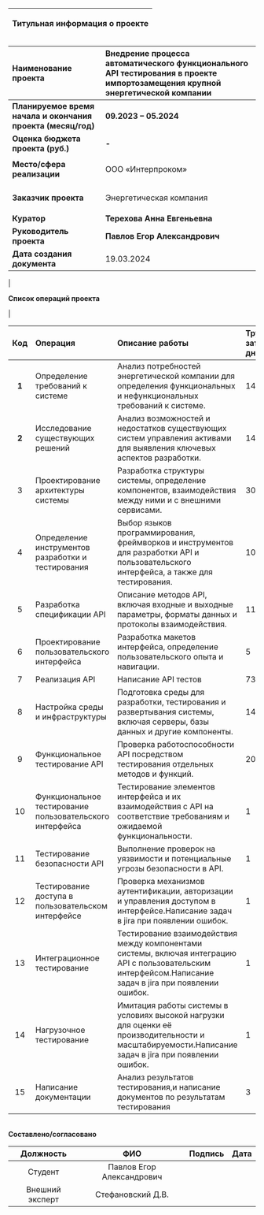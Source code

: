 

|<p>**Титульная информация о проекте**</p><p></p>|
| :-: |

|**Наименование проекта**|**Внедрение процесса автоматического функционального API тестирования в проекте импортозамещения крупной энергетической компании**|
| :- | :- |
|**Планируемое время начала и окончания проекта (месяц/год)**|**09.2023 – 05.2024**|
|**Оценка бюджета проекта (руб.)**|**-**|
|**Место/сфера реализации**|<p>ООО «Интерпроком»</p>|
|**Заказчик проекта**|<p>Энергетическая компания</p>|
|**Куратор**|**Терехова Анна Евгеньевна**|
|**Руководитель проекта**|**Павлов Егор Александрович**|
|**Дата создания документа**|19.03.2024|

|<p>**Список операций проекта**</p><p></p>|


|**Код**|**Операция**|**Описание работы**|**Трудовые затраты в днях**|
| :-: | :- | :- |:- |
|**1**|Определение требований к системе|Анализ потребностей энергетической компании для определения функциональных и нефункциональных требований к системе.|14|
|**2**|Исследование существующих решений|Анализ возможностей и недостатков существующих систем управления активами для выявления ключевых аспектов разработки.|14|
|3|Проектирование архитектуры системы|Разработка структуры системы, определение компонентов, взаимодействия между ними и с внешними сервисами.|30|
|4|Определение инструментов разработки и тестирования|Выбор языков программирования, фреймворков и инструментов для разработки API и пользовательского интерфейса, а также для тестирования.|10|
|5|Разработка спецификации API|Описание методов API, включая входные и выходные параметры, форматы данных и протоколы взаимодействия.|11|
|6|Проектирование пользовательского интерфейса|Разработка макетов интерфейса, определение пользовательского опыта и навигации.|5|
|7|Реализация API|Написание API тестов|73|
|8|Настройка среды и инфраструктуры|Подготовка среды для разработки, тестирования и развертывания системы, включая серверы, базы данных и другие компоненты.|14|
|9|Функциональное тестирование API|Проверка работоспособности API посредством тестирования отдельных методов и функций.|20|
|10|Функциональное тестирование пользовательского интерфейса|Тестирование элементов интерфейса и их взаимодействия с API на соответствие требованиям и ожидаемой функциональности.|1|
|11|Тестирование безопасности API|Выполнение проверок на уязвимости и потенциальные угрозы безопасности в API.|1|
|12|Тестирование доступа в пользовательском интерфейсе|Проверка механизмов аутентификации, авторизации и управления доступом в интерфейсе.Написание задач в jira при появлении ошибок.|1|
|13|Интеграционное тестирование|Тестирование взаимодействия между компонентами системы, включая интеграцию API с пользовательским интерфейсом.Написание задач в jira при появлении ошибок.|1|
|14|Нагрузочное тестирование|Имитация работы системы в условиях высокой нагрузки для оценки её производительности и масштабируемости.Написание задач в jira при появлении ошибок.|1|
|15|Написание документации|Анализ результатов тестирования,и написание документов по результатам тестирования|3|

||
| :-: |

**Составлено/согласовано**


|**Должность**|**ФИО**|**Подпись**|**Дата**|
| :-: | :-: | :-: | :-: |
|Студент|Павлов Егор Александрович|||
|Внешний эксперт|Стефановский Д.В.|||

